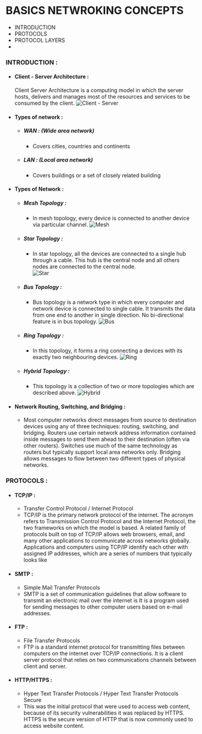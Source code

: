 # BASICS NETWROKING CONCEPTS
  * INTRODUCTION
  * PROTOCOLS
  * PROTOCOL LAYERS
  * 
  
 ### INTRODUCTION :
  * #### Client - Server Architecture :
    Client Server Architecture is a computing model in which the server hosts, delivers and manages most of the resources and services to be consumed by the client. 
    ![Client - Server](https://www.w3schools.in/wp-content/uploads/2019/01/client-server.jpg)

  * #### Types of network :
    * ##### WAN : (Wide area network)
      - Covers cities, countries and continents
      
    * ##### LAN : (Local area network)
      - Covers buildings or a set of closely related building
      
  * #### Types of Network : 
    * ##### Mesh Topology : 
      - In mesh topology, every device is connected to another device via particular channel. 
      ![Mesh](https://media.geeksforgeeks.org/wp-content/uploads/1-75.png)
      
    * #####  Star Topology :
      - In star topology, all the devices are connected to a single hub through a cable. This hub is the central node and all others nodes are connected to the central node.      
      ![Star](https://media.geeksforgeeks.org/wp-content/uploads/2-49.png)
    
    * ##### Bus Topology : 
      - Bus topology is a network type in which every computer and network device is connected to single cable. It transmits the data from one end to another in single direction. No bi-directional feature is in bus topology.
     ![Bus](https://media.geeksforgeeks.org/wp-content/uploads/3-55.png)
       
    * ##### Ring Topology :
      - In this topology, it forms a ring connecting a devices with its exactly two neighbouring devices.
      ![Ring](https://media.geeksforgeeks.org/wp-content/uploads/4-32.png)
      
    * ##### Hybrid Topology :
      - This topology is a collection of two or more topologies which are described above.
      ![Hybrid](https://media.geeksforgeeks.org/wp-content/uploads/5-23.png)
   
  * ####  Network Routing, Switching, and Bridging :
    * Most computer networks direct messages from source to destination devices using any of three techniques: routing, switching, and bridging. Routers use certain network address information contained inside messages to send them ahead to their destination (often via other routers). Switches use much of the same technology as routers but typically support local area networks only. Bridging allows messages to flow between two different types of physical networks.

### PROTOCOLS :
  * #### TCP/IP :
    - Transfer Control Protocol / Internet Protocol
    - TCP/IP is the primary network protocol of the internet. The acronym refers to Transmission Control Protocol and the Internet Protocol, the two frameworks on which the model is based. A related family of protocols built on top of TCP/IP allows web browsers, email, and many other applications to communicate across networks globally. Applications and computers using TCP/IP identify each other with assigned IP addresses, which are a series of numbers that typically looks like 

  * #### SMTP :
    - Simple Mail Transfer Protocols
    - SMTP is a set of communication guidelines that allow software to transmit an electronic mail over the internet is It is a program used for sending messages to other computer users based on e-mail addresses.
    
  * #### FTP :
    - File Transfer Protocols
    - FTP is a standard internet protocol for transmitting files between computers on the internet over TCP/IP connections. It is a client server protocol that relies on two communications channels between client and server.
    
  * #### HTTP/HTTPS :
    - Hyper Text Transfer Protocols / Hyper Text Transfer Protocols Secure
    - This was the initial protocol that were used to access web content, because of its security vulnerabilities it was replaced by HTTPS. HTTPS is the secure version of HTTP that is now commonly used to access website content.
   
   
    
